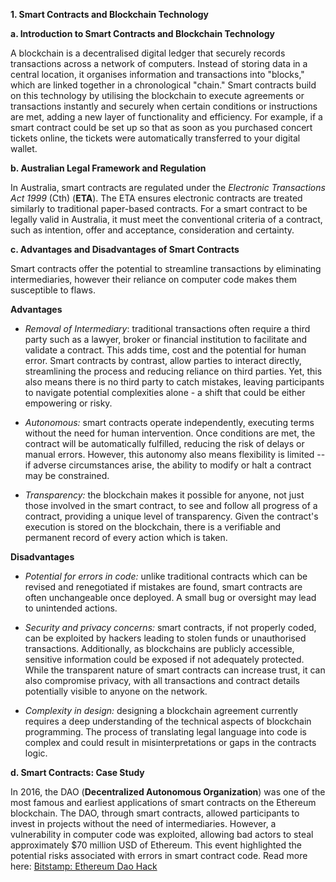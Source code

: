 **1. Smart Contracts and Blockchain Technology**

**a. Introduction to Smart Contracts and Blockchain Technology**

A blockchain is a decentralised digital ledger that securely records
transactions across a network of computers. Instead of storing data in a
central location, it organises information and transactions into
\"blocks,\" which are linked together in a chronological \"chain.\"
Smart contracts build on this technology by utilising the blockchain to
execute agreements or transactions instantly and securely when certain
conditions or instructions are met, adding a new layer of functionality
and efficiency. For example, if a smart contract could be set up so that
as soon as you purchased concert tickets online, the tickets were
automatically transferred to your digital wallet.

**b. Australian Legal Framework and Regulation**

In Australia, smart contracts are regulated under the *Electronic
Transactions Act 1999* (Cth) (**ETA**). The ETA ensures electronic
contracts are treated similarly to traditional paper-based contracts.
For a smart contract to be legally valid in Australia, it must meet the
conventional criteria of a contract, such as intention, offer and
acceptance, consideration and certainty.

**c. Advantages and Disadvantages of Smart Contracts**

Smart contracts offer the potential to streamline transactions by
eliminating intermediaries, however their reliance on computer code
makes them susceptible to flaws.

**Advantages**

-   *Removal of Intermediary*: traditional transactions often require a
    third party such as a lawyer, broker or financial institution to
    facilitate and validate a contract. This adds time, cost and the
    potential for human error. Smart contracts by contrast, allow
    parties to interact directly, streamlining the process and reducing
    reliance on third parties. Yet, this also means there is no third
    party to catch mistakes, leaving participants to navigate potential
    complexities alone - a shift that could be either empowering or
    risky.

-   *Autonomous:* smart contracts operate independently, executing terms
    without the need for human intervention. Once conditions are met,
    the contract will be automatically fulfilled, reducing the risk of
    delays or manual errors. However, this autonomy also means
    flexibility is limited -- if adverse circumstances arise, the
    ability to modify or halt a contract may be constrained.

-   *Transparency:* the blockchain makes it possible for anyone, not
    just those involved in the smart contract, to see and follow all
    progress of a contract, providing a unique level of transparency.
    Given the contract\'s execution is stored on the blockchain, there
    is a verifiable and permanent record of every action which is taken.

**Disadvantages**

-   *Potential for errors in code:* unlike traditional contracts which
    can be revised and renegotiated if mistakes are found, smart
    contracts are often unchangeable once deployed. A small bug or
    oversight may lead to unintended actions.

-   *Security and privacy concerns:* smart contracts, if not properly
    coded, can be exploited by hackers leading to stolen funds or
    unauthorised transactions. Additionally, as blockchains are publicly
    accessible, sensitive information could be exposed if not adequately
    protected. While the transparent nature of smart contracts can
    increase trust, it can also compromise privacy, with all
    transactions and contract details potentially visible to anyone on
    the network.

-   *Complexity in design:* designing a blockchain agreement currently
    requires a deep understanding of the technical aspects of blockchain
    programming. The process of translating legal language into code is
    complex and could result in misinterpretations or gaps in the
    contracts logic.

**d. Smart Contracts: Case Study**

In 2016, the DAO (**Decentralized Autonomous Organization**) was one of
the most famous and earliest applications of smart contracts on the
Ethereum blockchain. The DAO, through smart contracts, allowed
participants to invest in projects without the need of intermediaries.
However, a vulnerability in computer code was exploited, allowing bad
actors to steal approximately \$70 million USD of Ethereum. This event
highlighted the potential risks associated with errors in smart contract
code. Read more here: [Bitstamp: Ethereum Dao
Hack](https://www.bitstamp.net/learn/crypto-101/ethereum-dao-hack/)
